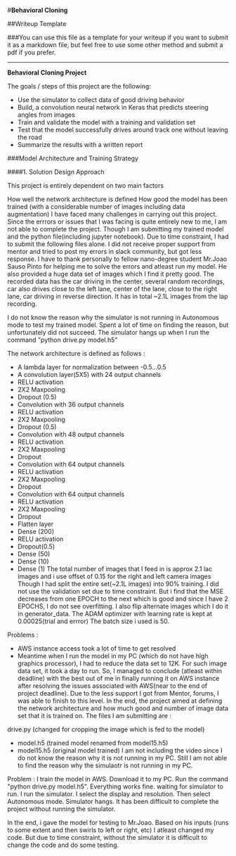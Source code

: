 #**Behavioral Cloning** 

##Writeup Template

###You can use this file as a template for your writeup if you want to submit it as a markdown file, but feel free to use some other method and submit a pdf if you prefer.

---

**Behavioral Cloning Project**

The goals / steps of this project are the following:
* Use the simulator to collect data of good driving behavior
* Build, a convolution neural network in Keras that predicts steering angles from images
* Train and validate the model with a training and validation set
* Test that the model successfully drives around track one without leaving the road
* Summarize the results with a written report

###Model Architecture and Training Strategy

####1. Solution Design Approach

This project is entirely dependent on two main factors

How well the network architecture is defined
How good the model has been trained (with a considerable number of images including data augmentation)
I have faced many challenges in carrying out this project. Since the errrors or issues that I was facing is quite entirely new to me, I am not able to complete the project. Though I am submitting my trained model and the python file(including jupyter notebook). Due to time constraint, I had to submit the following files alone. I did not receive proper support from mentor and tried to post my errors in slack community, but got less response. I have to thank personally to fellow nano-degree student Mr.Joao Sauso Pinto for helping me to solve the errors and atleast run my model. He also provided a huge data set of images which I find it pretty good. The recorded data has the car driving in the center, several random recordings, car also drives close to the left lane, center of the lane, close to the right lane, car driving in reverse direction. It has in total ~2.1L images from the lap recording.

I do not know the reason why the simulator is not running in Autonomous mode to test my trained model. Spent a lot of time on finding the reason, but unfortunately did not succeed. The simulator hangs up when I run the command "python drive.py model.h5"

The network architecture is defined as follows :

- A lambda layer for normalization between -0.5...0.5
- A convolution layer(5X5) with 24 output channels
- RELU activation
- 2X2 Maxpooling
- Dropout (0.5)
- Convolution with 36 output channels
- RELU activation
- 2X2 Maxpooling
- Dropout (0.5)
- Convolution with 48 output channels
- RELU activation
- 2X2 Maxpooling
- Dropout
- Convolution with 64 output channels
- RELU activation
- 2X2 Maxpooling
- Dropout
- Convolution with 64 output channels
- RELU activation
- 2X2 Maxpooling
- Dropout
- Flatten layer
- Dense (200)
- RELU activation
- Dropout(0.5)
- Dense (50)
- Dense (10)
- Dense (1)
The total number of images that I feed in is approx 2.1 lac images and i use offset of 0.15 for the right and left camera images Though I had split the entire set(~2.1L images) into 90% training. I did not use the validation set due to time constraint. But i find that the MSE decreases from one EPOCH to the next which is good and since I have 2 EPOCHS, I do not see overfitting. I also flip alternate images which I do it in generator_data. The ADAM optimizer with learning rate is kept at 0.00025(trial and errror) The batch size i used is 50.

Problems :

- AWS instance access took a lot of time to get resolved
- Meantime when I run the model in my PC (which do not have high graphics processor), I had to reduce the data set to 12K. For such image data set, it took a day to run. So, I managed to conclude (atleast within deadline) with the best out of me in finally running it on AWS instance after resolving the issues associated with AWS(near to the end of project deadline).
  Due to the less support I got from Mentor, forums, I was able to finish to this level. In the end, the project aimed at defining the network architecture and how much good and number of image data set that it is trained on. The files I am submitting are :

drive.py (changed for cropping the image which is fed to the model)
- model.h5 (trained model renamed from model15.h5)
- model15.h5 (original model trained)
I am not including the video since I do not know the reason why it is not running in my PC.
Still I am not able to find the reason why the simulaotr is not running in my PC.

Problem : 
I train the model in AWS. Download it to my PC. 
Run the command "python drive.py model.h5". Everything works fine. waiting for simulator to run.
I run the simulator. I select the display and resolution. Then select Autonomous mode. Simulator hangs.
It has been difficult to complete the project without running the simulator.

In the end, i gave the model for testing to Mr.Joao. Based on his inputs (runs to some extent and then swirls to left or right, etc)
I atleast changed my code. But due to time constraint, without the simulator it is difficult to change the code and do some testing.
